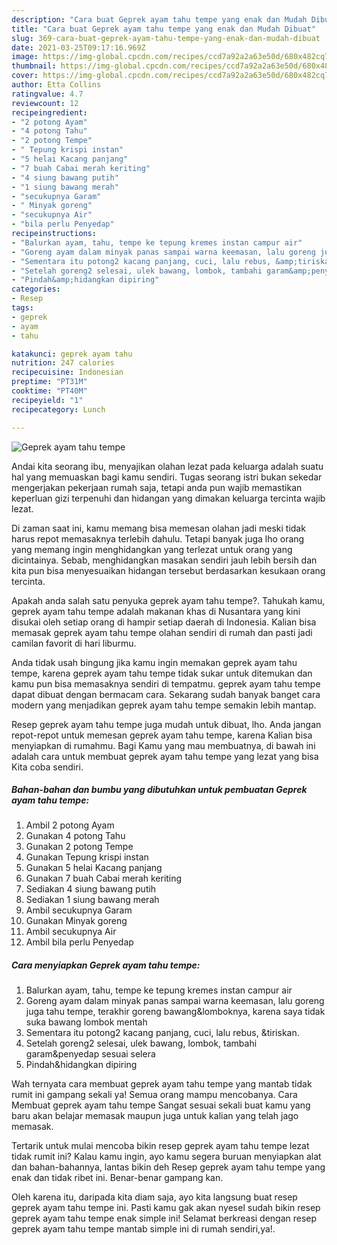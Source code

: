 ```yaml
---
description: "Cara buat Geprek ayam tahu tempe yang enak dan Mudah Dibuat"
title: "Cara buat Geprek ayam tahu tempe yang enak dan Mudah Dibuat"
slug: 369-cara-buat-geprek-ayam-tahu-tempe-yang-enak-dan-mudah-dibuat
date: 2021-03-25T09:17:16.969Z
image: https://img-global.cpcdn.com/recipes/ccd7a92a2a63e50d/680x482cq70/geprek-ayam-tahu-tempe-foto-resep-utama.jpg
thumbnail: https://img-global.cpcdn.com/recipes/ccd7a92a2a63e50d/680x482cq70/geprek-ayam-tahu-tempe-foto-resep-utama.jpg
cover: https://img-global.cpcdn.com/recipes/ccd7a92a2a63e50d/680x482cq70/geprek-ayam-tahu-tempe-foto-resep-utama.jpg
author: Etta Collins
ratingvalue: 4.7
reviewcount: 12
recipeingredient:
- "2 potong Ayam"
- "4 potong Tahu"
- "2 potong Tempe"
- " Tepung krispi instan"
- "5 helai Kacang panjang"
- "7 buah Cabai merah keriting"
- "4 siung bawang putih"
- "1 siung bawang merah"
- "secukupnya Garam"
- " Minyak goreng"
- "secukupnya Air"
- "bila perlu Penyedap"
recipeinstructions:
- "Balurkan ayam, tahu, tempe ke tepung kremes instan campur air"
- "Goreng ayam dalam minyak panas sampai warna keemasan, lalu goreng juga tahu tempe, terakhir goreng bawang&amp;lomboknya, karena saya tidak suka bawang lombok mentah"
- "Sementara itu potong2 kacang panjang, cuci, lalu rebus, &amp;tiriskan."
- "Setelah goreng2 selesai, ulek bawang, lombok, tambahi garam&amp;penyedap sesuai selera"
- "Pindah&amp;hidangkan dipiring"
categories:
- Resep
tags:
- geprek
- ayam
- tahu

katakunci: geprek ayam tahu 
nutrition: 247 calories
recipecuisine: Indonesian
preptime: "PT31M"
cooktime: "PT40M"
recipeyield: "1"
recipecategory: Lunch

---
```



![Geprek ayam tahu tempe](https://img-global.cpcdn.com/recipes/ccd7a92a2a63e50d/680x482cq70/geprek-ayam-tahu-tempe-foto-resep-utama.jpg)

Andai kita seorang ibu, menyajikan olahan lezat pada keluarga adalah suatu hal yang memuaskan bagi kamu sendiri. Tugas seorang istri bukan sekedar mengerjakan pekerjaan rumah saja, tetapi anda pun wajib memastikan keperluan gizi terpenuhi dan hidangan yang dimakan keluarga tercinta wajib lezat.

Di zaman  saat ini, kamu memang bisa memesan olahan jadi meski tidak harus repot memasaknya terlebih dahulu. Tetapi banyak juga lho orang yang memang ingin menghidangkan yang terlezat untuk orang yang dicintainya. Sebab, menghidangkan masakan sendiri jauh lebih bersih dan kita pun bisa menyesuaikan hidangan tersebut berdasarkan kesukaan orang tercinta. 



Apakah anda salah satu penyuka geprek ayam tahu tempe?. Tahukah kamu, geprek ayam tahu tempe adalah makanan khas di Nusantara yang kini disukai oleh setiap orang di hampir setiap daerah di Indonesia. Kalian bisa memasak geprek ayam tahu tempe olahan sendiri di rumah dan pasti jadi camilan favorit di hari liburmu.

Anda tidak usah bingung jika kamu ingin memakan geprek ayam tahu tempe, karena geprek ayam tahu tempe tidak sukar untuk ditemukan dan kamu pun bisa memasaknya sendiri di tempatmu. geprek ayam tahu tempe dapat dibuat dengan bermacam cara. Sekarang sudah banyak banget cara modern yang menjadikan geprek ayam tahu tempe semakin lebih mantap.

Resep geprek ayam tahu tempe juga mudah untuk dibuat, lho. Anda jangan repot-repot untuk memesan geprek ayam tahu tempe, karena Kalian bisa menyiapkan di rumahmu. Bagi Kamu yang mau membuatnya, di bawah ini adalah cara untuk membuat geprek ayam tahu tempe yang lezat yang bisa Kita coba sendiri.

<!--inarticleads1-->

##### Bahan-bahan dan bumbu yang dibutuhkan untuk pembuatan Geprek ayam tahu tempe:

1. Ambil 2 potong Ayam
1. Gunakan 4 potong Tahu
1. Gunakan 2 potong Tempe
1. Gunakan  Tepung krispi instan
1. Gunakan 5 helai Kacang panjang
1. Gunakan 7 buah Cabai merah keriting
1. Sediakan 4 siung bawang putih
1. Sediakan 1 siung bawang merah
1. Ambil secukupnya Garam
1. Gunakan  Minyak goreng
1. Ambil secukupnya Air
1. Ambil bila perlu Penyedap




<!--inarticleads2-->

##### Cara menyiapkan Geprek ayam tahu tempe:

1. Balurkan ayam, tahu, tempe ke tepung kremes instan campur air
1. Goreng ayam dalam minyak panas sampai warna keemasan, lalu goreng juga tahu tempe, terakhir goreng bawang&amp;lomboknya, karena saya tidak suka bawang lombok mentah
1. Sementara itu potong2 kacang panjang, cuci, lalu rebus, &amp;tiriskan.
1. Setelah goreng2 selesai, ulek bawang, lombok, tambahi garam&amp;penyedap sesuai selera
1. Pindah&amp;hidangkan dipiring




Wah ternyata cara membuat geprek ayam tahu tempe yang mantab tidak rumit ini gampang sekali ya! Semua orang mampu mencobanya. Cara Membuat geprek ayam tahu tempe Sangat sesuai sekali buat kamu yang baru akan belajar memasak maupun juga untuk kalian yang telah jago memasak.

Tertarik untuk mulai mencoba bikin resep geprek ayam tahu tempe lezat tidak rumit ini? Kalau kamu ingin, ayo kamu segera buruan menyiapkan alat dan bahan-bahannya, lantas bikin deh Resep geprek ayam tahu tempe yang enak dan tidak ribet ini. Benar-benar gampang kan. 

Oleh karena itu, daripada kita diam saja, ayo kita langsung buat resep geprek ayam tahu tempe ini. Pasti kamu gak akan nyesel sudah bikin resep geprek ayam tahu tempe enak simple ini! Selamat berkreasi dengan resep geprek ayam tahu tempe mantab simple ini di rumah sendiri,ya!.

